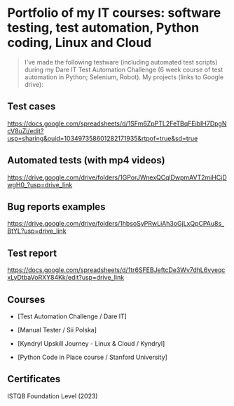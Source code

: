 
# Portfolio of my IT courses: software testing, test automation, Python coding, Linux and Cloud

> I've made the following testware (including automated test scripts) during my Dare IT Test Automation Challenge (6 week course of test automation in Python; Selenium, Robot).
> My projects (links to Google drive): 
    
## Test cases 
https://docs.google.com/spreadsheets/d/1SFm6ZpPTL2FeTBqFEibIH7DpgNcV8uZi/edit?usp=sharing&ouid=103497358601282171935&rtpof=true&sd=true

## Automated tests (with mp4 videos) 
https://drive.google.com/drive/folders/1GPorJWnexQCqlDwpmAVT2miHCjDwgH0_?usp=drive_link

## Bug reports examples 
https://drive.google.com/drive/folders/1hbsoSyPRwLiAh3oGjLxQpCPAu8s_BtYL?usp=drive_link
    
## Test report 
https://docs.google.com/spreadsheets/d/1tr6SFEBJeftcDe3Wv7dhL6vyeqcxLyDtbaVoRXY84Kk/edit?usp=drive_link

## Courses 
* [Test Automation Challenge / Dare IT] 

* [Manual Tester / Sii Polska]

* [Kyndryl Upskill Journey - Linux & Cloud / Kyndryl]

* [Python Code in Place course / Stanford University]

## Certificates

ISTQB Foundation Level (2023)

